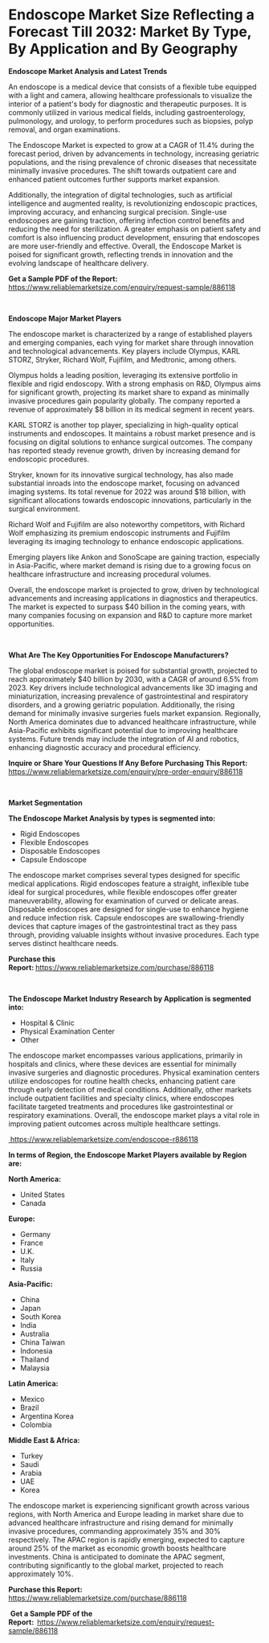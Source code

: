 <p><h1>Endoscope Market Size Reflecting a Forecast Till 2032: Market By Type, By Application and By Geography</h1></p><p><strong>Endoscope Market Analysis and Latest Trends</strong></p>
<p><p>An endoscope is a medical device that consists of a flexible tube equipped with a light and camera, allowing healthcare professionals to visualize the interior of a patient's body for diagnostic and therapeutic purposes. It is commonly utilized in various medical fields, including gastroenterology, pulmonology, and urology, to perform procedures such as biopsies, polyp removal, and organ examinations.</p><p>The Endoscope Market is expected to grow at a CAGR of 11.4% during the forecast period, driven by advancements in technology, increasing geriatric populations, and the rising prevalence of chronic diseases that necessitate minimally invasive procedures. The shift towards outpatient care and enhanced patient outcomes further supports market expansion. </p><p>Additionally, the integration of digital technologies, such as artificial intelligence and augmented reality, is revolutionizing endoscopic practices, improving accuracy, and enhancing surgical precision. Single-use endoscopes are gaining traction, offering infection control benefits and reducing the need for sterilization. A greater emphasis on patient safety and comfort is also influencing product development, ensuring that endoscopes are more user-friendly and effective. Overall, the Endoscope Market is poised for significant growth, reflecting trends in innovation and the evolving landscape of healthcare delivery.</p></p>
<p><strong>Get a Sample PDF of the Report:&nbsp;</strong> <a href="https://www.reliablemarketsize.com/enquiry/request-sample/886118?utm_campaign=1143&utm_medium=2&utm_source=Github&utm_content=ia&utm_term=13042025&utm_id=endoscope">https://www.reliablemarketsize.com/enquiry/request-sample/886118</a></p>
<p>&nbsp;</p>
<p><strong>Endoscope Major Market Players</strong></p>
<p><p>The endoscope market is characterized by a range of established players and emerging companies, each vying for market share through innovation and technological advancements. Key players include Olympus, KARL STORZ, Stryker, Richard Wolf, Fujifilm, and Medtronic, among others. </p><p>Olympus holds a leading position, leveraging its extensive portfolio in flexible and rigid endoscopy. With a strong emphasis on R&D, Olympus aims for significant growth, projecting its market share to expand as minimally invasive procedures gain popularity globally. The company reported a revenue of approximately $8 billion in its medical segment in recent years.</p><p>KARL STORZ is another top player, specializing in high-quality optical instruments and endoscopes. It maintains a robust market presence and is focusing on digital solutions to enhance surgical outcomes. The company has reported steady revenue growth, driven by increasing demand for endoscopic procedures.</p><p>Stryker, known for its innovative surgical technology, has also made substantial inroads into the endoscope market, focusing on advanced imaging systems. Its total revenue for 2022 was around $18 billion, with significant allocations towards endoscopic innovations, particularly in the surgical environment.</p><p>Richard Wolf and Fujifilm are also noteworthy competitors, with Richard Wolf emphasizing its premium endoscopic instruments and Fujifilm leveraging its imaging technology to enhance endoscopic applications. </p><p>Emerging players like Ankon and SonoScape are gaining traction, especially in Asia-Pacific, where market demand is rising due to a growing focus on healthcare infrastructure and increasing procedural volumes.</p><p>Overall, the endoscope market is projected to grow, driven by technological advancements and increasing applications in diagnostics and therapeutics. The market is expected to surpass $40 billion in the coming years, with many companies focusing on expansion and R&D to capture more market opportunities.</p></p>
<p>&nbsp;</p>
<p><strong>What Are The Key Opportunities For Endoscope Manufacturers?</strong></p>
<p><p>The global endoscope market is poised for substantial growth, projected to reach approximately $40 billion by 2030, with a CAGR of around 6.5% from 2023. Key drivers include technological advancements like 3D imaging and miniaturization, increasing prevalence of gastrointestinal and respiratory disorders, and a growing geriatric population. Additionally, the rising demand for minimally invasive surgeries fuels market expansion. Regionally, North America dominates due to advanced healthcare infrastructure, while Asia-Pacific exhibits significant potential due to improving healthcare systems. Future trends may include the integration of AI and robotics, enhancing diagnostic accuracy and procedural efficiency.</p></p>
<p><strong>Inquire or Share Your Questions If Any Before Purchasing This Report:</strong> <a href="https://www.reliablemarketsize.com/enquiry/pre-order-enquiry/886118?utm_campaign=1143&utm_medium=2&utm_source=Github&utm_content=ia&utm_term=13042025&utm_id=endoscope">https://www.reliablemarketsize.com/enquiry/pre-order-enquiry/886118</a></p>
<p>&nbsp;</p>
<p><strong>Market Segmentation</strong></p>
<p><strong>The Endoscope Market Analysis by types is segmented into:</strong></p>
<p><ul><li>Rigid Endoscopes</li><li>Flexible Endoscopes</li><li>Disposable Endoscopes</li><li>Capsule Endoscope</li></ul></p>
<p><p>The endoscope market comprises several types designed for specific medical applications. Rigid endoscopes feature a straight, inflexible tube ideal for surgical procedures, while flexible endoscopes offer greater maneuverability, allowing for examination of curved or delicate areas. Disposable endoscopes are designed for single-use to enhance hygiene and reduce infection risk. Capsule endoscopes are swallowing-friendly devices that capture images of the gastrointestinal tract as they pass through, providing valuable insights without invasive procedures. Each type serves distinct healthcare needs.</p></p>
<p><strong>Purchase this Report:&nbsp;</strong><a href="https://www.reliablemarketsize.com/purchase/886118?utm_campaign=1143&utm_medium=2&utm_source=Github&utm_content=ia&utm_term=13042025&utm_id=endoscope">https://www.reliablemarketsize.com/purchase/886118</a></p>
<p>&nbsp;</p>
<p><strong>The Endoscope Market Industry Research by Application is segmented into:</strong></p>
<p><ul><li>Hospital & Clinic</li><li>Physical Examination Center</li><li>Other</li></ul></p>
<p><p>The endoscope market encompasses various applications, primarily in hospitals and clinics, where these devices are essential for minimally invasive surgeries and diagnostic procedures. Physical examination centers utilize endoscopes for routine health checks, enhancing patient care through early detection of medical conditions. Additionally, other markets include outpatient facilities and specialty clinics, where endoscopes facilitate targeted treatments and procedures like gastrointestinal or respiratory examinations. Overall, the endoscope market plays a vital role in improving patient outcomes across multiple healthcare settings.</p></p>
<p><a href="https://www.reliablemarketsize.com/endoscope-r886118?utm_campaign=1143&utm_medium=2&utm_source=Github&utm_content=ia&utm_term=13042025&utm_id=endoscope">&nbsp;https://www.reliablemarketsize.com/endoscope-r886118</a></p>
<p><strong>In terms of Region, the Endoscope Market Players available by Region are:</strong></p>
<p>
    <p> <strong> North America: </strong>
        <ul>
            <li>United States</li>
            <li>Canada</li>
        </ul>
        </p> 
    <p> <strong> Europe: </strong>
        <ul>
            <li>Germany</li>
            <li>France</li>
            <li>U.K.</li>
            <li>Italy</li>
            <li>Russia</li>
        </ul>
        </p> 
    <p> <strong> Asia-Pacific: </strong>
        <ul>
            <li>China</li>
            <li>Japan</li>
            <li>South Korea</li>
            <li>India</li>
            <li>Australia</li>
            <li>China Taiwan</li>
            <li>Indonesia</li>
            <li>Thailand</li>
            <li>Malaysia</li>
        </ul>
        </p> 
    <p> <strong> Latin America: </strong>
        <ul>
            <li>Mexico</li>
            <li>Brazil</li>
            <li>Argentina Korea</li>
            <li>Colombia</li>
        </ul>
        </p> 
    <p> <strong> Middle East & Africa: </strong>
        <ul>
            <li>Turkey</li>
            <li>Saudi</li>
            <li>Arabia</li>
            <li>UAE</li>
            <li>Korea</li>
        </ul>
    </p>
    </p>
<p><p>The endoscope market is experiencing significant growth across various regions, with North America and Europe leading in market share due to advanced healthcare infrastructure and rising demand for minimally invasive procedures, commanding approximately 35% and 30% respectively. The APAC region is rapidly emerging, expected to capture around 25% of the market as economic growth boosts healthcare investments. China is anticipated to dominate the APAC segment, contributing significantly to the global market, projected to reach approximately 10%.</p></p>
<p><strong>Purchase this Report: </strong><a href="https://www.reliablemarketsize.com/purchase/886118?utm_campaign=1143&utm_medium=2&utm_source=Github&utm_content=ia&utm_term=13042025&utm_id=endoscope">https://www.reliablemarketsize.com/purchase/886118</a></p>
<p>&nbsp;<strong>Get a Sample PDF of the Report:&nbsp;&nbsp;</strong><a href="https://www.reliablemarketsize.com/enquiry/request-sample/886118?utm_campaign=1143&utm_medium=2&utm_source=Github&utm_content=ia&utm_term=13042025&utm_id=endoscope">https://www.reliablemarketsize.com/enquiry/request-sample/886118</a></p>
<p><strong></strong></p>
<p><p></p><p></p><p></p></p>